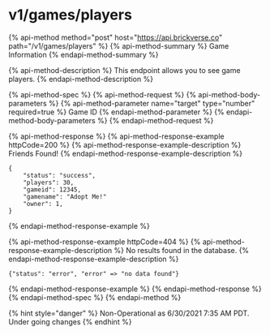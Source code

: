 # v1/games/players

{% api-method method="post" host="https://api.brickverse.co" path="/v1/games/players" %}
{% api-method-summary %}
Game Information
{% endapi-method-summary %}

{% api-method-description %}
This endpoint allows you to see game players.
{% endapi-method-description %}

{% api-method-spec %}
{% api-method-request %}
{% api-method-body-parameters %}
{% api-method-parameter name="target" type="number" required=true %}
Game ID
{% endapi-method-parameter %}
{% endapi-method-body-parameters %}
{% endapi-method-request %}

{% api-method-response %}
{% api-method-response-example httpCode=200 %}
{% api-method-response-example-description %}
Friends Found!
{% endapi-method-response-example-description %}

```
{
    "status": "success",
    "players": 30,
    "gameid": 12345,
    "gamename": "Adopt Me!"
    "owner": 1,
}
```
{% endapi-method-response-example %}

{% api-method-response-example httpCode=404 %}
{% api-method-response-example-description %}
No results found in the database.
{% endapi-method-response-example-description %}

```
{"status": "error", "error" => "no data found"}
```
{% endapi-method-response-example %}
{% endapi-method-response %}
{% endapi-method-spec %}
{% endapi-method %}

{% hint style="danger" %}
Non-Operational as 6/30/2021 7:35 AM PDT. Under going changes
{% endhint %}


